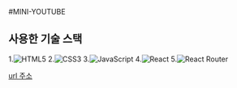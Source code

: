 #MINI-YOUTUBE

## 사용한 기술 스택

1.![HTML5](https://img.shields.io/badge/html5-%23E34F26.svg?style=for-the-badge&logo=html5&logoColor=white) 2.![CSS3](https://img.shields.io/badge/css3-%231572B6.svg?style=for-the-badge&logo=css3&logoColor=white) 3.![JavaScript](https://img.shields.io/badge/javascript-%23323330.svg?style=for-the-badge&logo=javascript&logoColor=%23F7DF1E) 4.![React](https://img.shields.io/badge/react-%2320232a.svg?style=for-the-badge&logo=react&logoColor=%2361DAFB) 5.![React Router](https://img.shields.io/badge/React_Router-CA4245?style=for-the-badge&logo=react-router&logoColor=white)

[url 주소]("https://leeseunghwan7305.github.io/youtube/")

